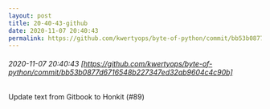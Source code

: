 ```yaml
---
layout: post
title: 20-40-43-github
date: 2020-11-07 20:40:43
permalink: https://github.com/kwertyops/byte-of-python/commit/bb53b0877d6716548b227347ed32ab9604c4c90b
---
```


###### 2020-11-07 20:40:43 [https://github.com/kwertyops/byte-of-python/commit/bb53b0877d6716548b227347ed32ab9604c4c90b]
Update text from Gitbook to Honkit (#89)
